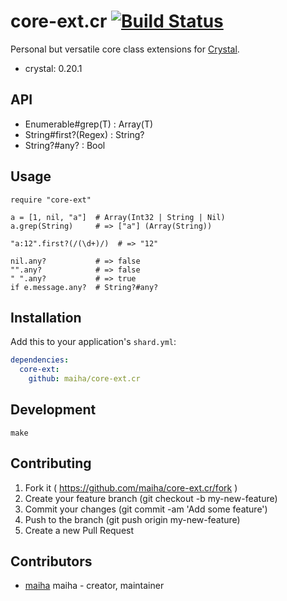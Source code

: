 # core-ext.cr [![Build Status](https://travis-ci.org/maiha/core-ext.cr.svg?branch=master)](https://travis-ci.org/maiha/core-ext.cr)

Personal but versatile core class extensions for [Crystal](http://crystal-lang.org/).

- crystal: 0.20.1

## API

- Enumerable#grep(T)   : Array(T)
- String#first?(Regex) : String?
- String?#any?         : Bool

## Usage


```crystal
require "core-ext"

a = [1, nil, "a"]  # Array(Int32 | String | Nil)
a.grep(String)     # => ["a"] (Array(String))

"a:12".first?(/(\d+)/)  # => "12"

nil.any?           # => false
"".any?            # => false
" ".any?           # => true
if e.message.any?  # String?#any?
```

## Installation


Add this to your application's `shard.yml`:

```yaml
dependencies:
  core-ext:
    github: maiha/core-ext.cr
```

## Development

```shell
make
```

## Contributing

1. Fork it ( https://github.com/maiha/core-ext.cr/fork )
2. Create your feature branch (git checkout -b my-new-feature)
3. Commit your changes (git commit -am 'Add some feature')
4. Push to the branch (git push origin my-new-feature)
5. Create a new Pull Request

## Contributors

- [maiha](https://github.com/maiha) maiha - creator, maintainer
